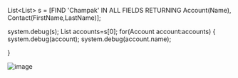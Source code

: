 List<List<SObject>> s = [FIND 'Champak' IN ALL FIELDS 
                                      RETURNING Account(Name), Contact(FirstName,LastName)];

system.debug(s);
List<Account> accounts=s[0];
for(Account account:accounts)
{
    system.debug(account);
    system.debug(account.name);
    
}
  
  ![image](https://user-images.githubusercontent.com/68769644/212905137-fe907f40-eb8c-42bf-88e5-a3d67b1ed3b9.png)

